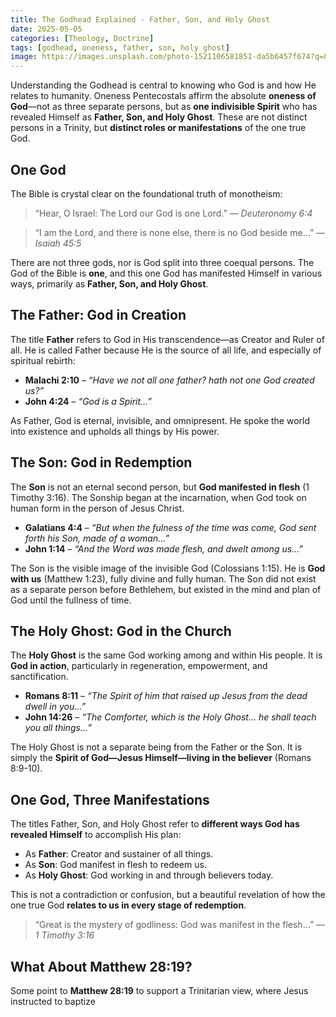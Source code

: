 ```yaml
---
title: The Godhead Explained - Father, Son, and Holy Ghost
date: 2025-05-05
categories: [Theology, Doctrine]
tags: [godhead, oneness, father, son, holy ghost]
image: https://images.unsplash.com/photo-1521106581851-da5b6457f674?q=80&w=2074&auto=format&fit=crop&ixlib=rb-4.1.0&ixid=M3wxMjA3fDB8MHxwaG90by1wYWdlfHx8fGVufDB8fHx8fA%3D%3D
---
```


Understanding the Godhead is central to knowing who God is and how He relates to humanity. Oneness Pentecostals affirm the absolute **oneness of God**—not as three separate persons, but as **one indivisible Spirit** who has revealed Himself as **Father, Son, and Holy Ghost**. These are not distinct persons in a Trinity, but **distinct roles or manifestations** of the one true God.

## One God

The Bible is crystal clear on the foundational truth of monotheism:

> “Hear, O Israel: The Lord our God is one Lord.” — _Deuteronomy 6:4_

> “I am the Lord, and there is none else, there is no God beside me…” — _Isaiah 45:5_

There are not three gods, nor is God split into three coequal persons. The God of the Bible is **one**, and this one God has manifested Himself in various ways, primarily as **Father, Son, and Holy Ghost**.

## The Father: God in Creation

The title **Father** refers to God in His transcendence—as Creator and Ruler of all. He is called Father because He is the source of all life, and especially of spiritual rebirth:

- **Malachi 2:10** – _“Have we not all one father? hath not one God created us?”_
- **John 4:24** – _“God is a Spirit…”_

As Father, God is eternal, invisible, and omnipresent. He spoke the world into existence and upholds all things by His power.

## The Son: God in Redemption

The **Son** is not an eternal second person, but **God manifested in flesh** (1 Timothy 3:16). The Sonship began at the incarnation, when God took on human form in the person of Jesus Christ.

- **Galatians 4:4** – _“But when the fulness of the time was come, God sent forth his Son, made of a woman…”_
- **John 1:14** – _“And the Word was made flesh, and dwelt among us…”_

The Son is the visible image of the invisible God (Colossians 1:15). He is **God with us** (Matthew 1:23), fully divine and fully human. The Son did not exist as a separate person before Bethlehem, but existed in the mind and plan of God until the fullness of time.

## The Holy Ghost: God in the Church

The **Holy Ghost** is the same God working among and within His people. It is **God in action**, particularly in regeneration, empowerment, and sanctification.

- **Romans 8:11** – _“The Spirit of him that raised up Jesus from the dead dwell in you…”_
- **John 14:26** – _“The Comforter, which is the Holy Ghost… he shall teach you all things…”_

The Holy Ghost is not a separate being from the Father or the Son. It is simply the **Spirit of God—Jesus Himself—living in the believer** (Romans 8:9-10).

## One God, Three Manifestations

The titles Father, Son, and Holy Ghost refer to **different ways God has revealed Himself** to accomplish His plan:

- As **Father**: Creator and sustainer of all things.
- As **Son**: God manifest in flesh to redeem us.
- As **Holy Ghost**: God working in and through believers today.

This is not a contradiction or confusion, but a beautiful revelation of how the one true God **relates to us in every stage of redemption**.

> “Great is the mystery of godliness: God was manifest in the flesh…” — _1 Timothy 3:16_

## What About Matthew 28:19?

Some point to **Matthew 28:19** to support a Trinitarian view, where Jesus instructed to baptize
